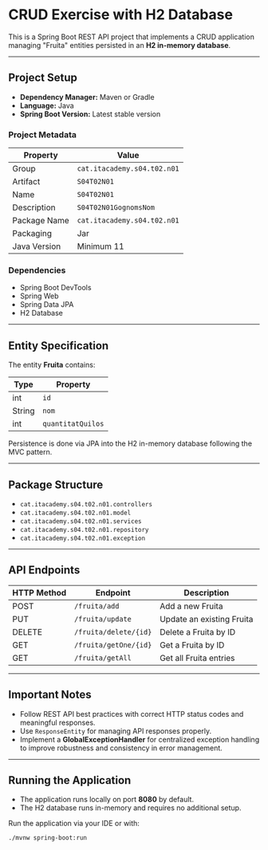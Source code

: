 # CRUD Exercise with H2 Database

This is a Spring Boot REST API project that implements a CRUD application managing "Fruita" entities persisted in an **H2 in-memory database**.

---

## Project Setup

- **Dependency Manager:** Maven or Gradle  
- **Language:** Java  
- **Spring Boot Version:** Latest stable version  

### Project Metadata

| Property     | Value                      |
|--------------|----------------------------|
| Group        | `cat.itacademy.s04.t02.n01` |
| Artifact     | `S04T02N01`                 |
| Name         | `S04T02N01`                 |
| Description  | `S04T02N01GognomsNom`       |
| Package Name | `cat.itacademy.s04.t02.n01` |
| Packaging    | Jar                        |
| Java Version | Minimum 11                 |

### Dependencies

- Spring Boot DevTools  
- Spring Web  
- Spring Data JPA  
- H2 Database  

---

## Entity Specification

The entity **Fruita** contains:

| Type   | Property        |
|--------|-----------------|
| int    | `id`            |
| String | `nom`           |
| int    | `quantitatQuilos` |

Persistence is done via JPA into the H2 in-memory database following the MVC pattern.

---

## Package Structure

- `cat.itacademy.s04.t02.n01.controllers`  
- `cat.itacademy.s04.t02.n01.model`  
- `cat.itacademy.s04.t02.n01.services`  
- `cat.itacademy.s04.t02.n01.repository`  
- `cat.itacademy.s04.t02.n01.exception`  

---

## API Endpoints

| HTTP Method | Endpoint                  | Description                      |
|-------------|---------------------------|---------------------------------|
| POST        | `/fruita/add`             | Add a new Fruita                |
| PUT         | `/fruita/update`          | Update an existing Fruita       |
| DELETE      | `/fruita/delete/{id}`     | Delete a Fruita by ID           |
| GET         | `/fruita/getOne/{id}`     | Get a Fruita by ID              |
| GET         | `/fruita/getAll`          | Get all Fruita entries          |

---

## Important Notes

- Follow REST API best practices with correct HTTP status codes and meaningful responses.  
- Use `ResponseEntity` for managing API responses properly.  
- Implement a **GlobalExceptionHandler** for centralized exception handling to improve robustness and consistency in error management.  

---

## Running the Application

- The application runs locally on port **8080** by default.  
- The H2 database runs in-memory and requires no additional setup.  

Run the application via your IDE or with:

```bash
./mvnw spring-boot:run

